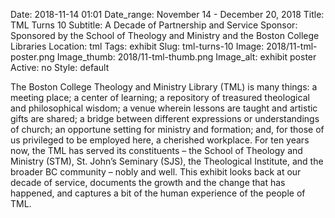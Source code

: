Date: 2018-11-14 01:01 
Date_range: November 14 - December 20, 2018
Title: TML Turns 10 
Subtitle: A Decade of Partnership and Service
Sponsor: Sponsored by the School of Theology and Ministry and the Boston College Libraries
Location: tml
Tags: exhibit
Slug: tml-turns-10
Image: 2018/11-tml-poster.png
Image_thumb: 2018/11-tml-thumb.png
Image_alt: exhibit poster
Active: no
Style: default

The Boston College Theology and Ministry Library (TML) is many things: a meeting place; a center of learning; a repository of treasured theological and philosophical wisdom; a venue wherein lessons are taught and artistic gifts are shared; a bridge between different expressions or understandings of church; an opportune setting for ministry and formation; and, for those of us privileged to be employed here, a cherished workplace. For ten years now, the TML has served its constituents – the School of Theology and Ministry (STM), St. John’s Seminary (SJS), the Theological Institute, and the broader BC community – nobly and well. This exhibit looks back at our decade of service, documents the growth and the change that has happened, and captures a bit of the human experience of the people of TML. 